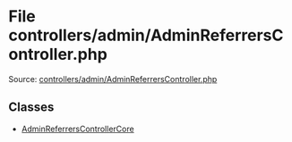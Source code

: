 File controllers/admin/AdminReferrersController.php
=========

Source: [controllers/admin/AdminReferrersController.php](https://github.com/PrestaShop/PrestaShop/blob/1.5.4.0/controllers/admin/AdminReferrersController.php)


Classes
-------

* [AdminReferrersControllerCore](class.AdminReferrersControllerCore.md)

